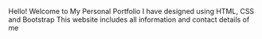 Hello!
Welcome to My Personal Portfolio
I have designed using HTML, CSS and Bootstrap
This website includes all information and contact details of me

